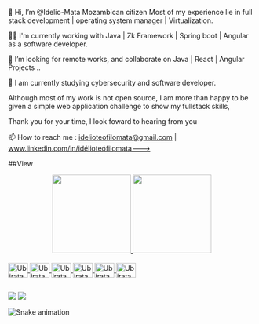 👋 Hi, I’m @Idelio-Mata Mozambican citizen
Most of my experience lie in full stack development | operating system manager | Virtualization.

👷‍♂️ I'm currently working with Java | Zk Framework | Spring boot | Angular as a software developer.

💞️ I’m looking for remote works, and collaborate on Java | React | Angular Projects ..

👀 I am currently studying cybersecurity and software developer.

Although most of my work is not open source, I am more than happy to be given a simple web application challenge to show my fullstack skills,

Thank you for your time, I look foward to hearing from you

📫 How to reach me : idelioteofilomata@gmail.com | www.linkedin.com/in/idélioteófilomata--->



##View


<div align="center">
  <a href="https://github.com/idelio-mata">
  <img height="160em" src="https://github-readme-stats.vercel.app/api?username=idelio-mata&show_icons=true&theme=dark&include_all_commits=true&count_private=true"/>
  <img height="160em" src="https://github-readme-stats.vercel.app/api/top-langs/?username=ubiratan-motta&layout=compact&langs_count=7&theme=dark"/>
</div>

<div style="display: inline_block"><br>
  <img align="center" alt="Ubiratan-Py" height="30" width="40" src="https://cdn.jsdelivr.net/gh/devicons/devicon/icons/python/python-original.svg" />
  <img align="center" alt="Ubiratan-Jv" height="30" width="40" src="https://cdn.jsdelivr.net/gh/devicons/devicon/icons/java/java-original.svg" />
  <img align="center" alt="Ubiratan-R" height="30" width="40" src="https://cdn.jsdelivr.net/gh/devicons/devicon/icons/r/r-original.svg" />
  <img align="center" alt="Ubiratan-AWS" height="30" width="40" src="https://cdn.jsdelivr.net/gh/devicons/devicon/icons/amazonwebservices/amazonwebservices-original.svg" />
  <img align="center" alt="Ubiratan-GC" height="30" width="40" src="https://cdn.jsdelivr.net/gh/devicons/devicon/icons/googlecloud/googlecloud-original.svg" />
  <img align="center" alt="Ubiratan-MySQL" height="30" width="40" src="https://cdn.jsdelivr.net/gh/devicons/devicon/icons/mysql/mysql-original.svg" />
  
</div>

##

<div> 
 <a href = "mailto:mottaubiratan@gmail.com"><img src="https://img.shields.io/badge/-Gmail-%23333?style=for-the-badge&logo=gmail&logoColor=white" target="_blank"></a>
  <a href="https://www.linkedin.com/in/ubiratan-motta/" target="_blank"><img src="https://img.shields.io/badge/-LinkedIn-%230077B5?style=for-the-badge&logo=linkedin&logoColor=white" target="_blank"></a> 
 
  ![Snake animation](https://github.com/ubiratan-motta/ubiratan-motta/blob/output/github-contribution-grid-snake.svg)
 
</div>
